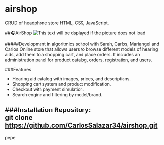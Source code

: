 # airshop
CRUD of headphone store
HTML, CSS, JavaScript.



##🎧AirShop
![This text will be dsplayed if the picture does not load](R:\Downloads\9550dd858e644ee5ad57adec2a20c5d0f87d7641.png)

#####Development in algoritmics school with Sarah, Carlos, Mariangel and Carlos
Online store that allows users to browse different models of hearing aids, add them to a shopping cart, and place orders. It includes an administration panel for product catalog, orders, registration, and users.

###Features
- Hearing aid catalog with images, prices, and descriptions.
- Shopping cart system and product modification.
- Checkout with payment simulation.
- Search engine and filtering by model/brand.

###Installation
Repository:  
git clone https://github.com/CarlosSalazar34/airshop.git
---

pepe

